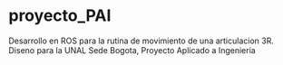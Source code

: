 # proyecto_PAI
Desarrollo en ROS para la rutina de movimiento de una articulacion 3R. Diseno para la UNAL Sede Bogota, Proyecto Aplicado a Ingenieria
